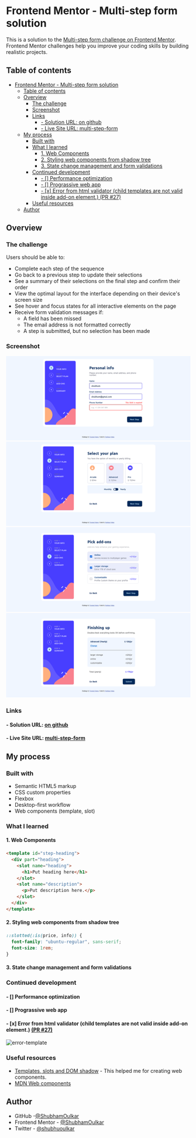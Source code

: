 # Frontend Mentor - Multi-step form solution

This is a solution to the [Multi-step form challenge on Frontend Mentor](https://www.frontendmentor.io/challenges/multistep-form-YVAnSdqQBJ). Frontend Mentor challenges help you improve your coding skills by building realistic projects.

## Table of contents

- [Frontend Mentor - Multi-step form solution](#frontend-mentor---multi-step-form-solution)
  - [Table of contents](#table-of-contents)
  - [Overview](#overview)
    - [The challenge](#the-challenge)
    - [Screenshot](#screenshot)
    - [Links](#links)
      - [- Solution URL: on github](#--solution-url-on-github)
      - [- Live Site URL: multi-step-form](#--live-site-url-multi-step-form)
  - [My process](#my-process)
    - [Built with](#built-with)
    - [What I learned](#what-i-learned)
      - [1. Web Components](#1-web-components)
      - [2. Styling web components from shadow tree](#2-styling-web-components-from-shadow-tree)
      - [3. State change management and form validations](#3-state-change-management-and-form-validations)
    - [Continued development](#continued-development)
      - [- \[\] Performance optimization](#---performance-optimization)
      - [- \[\] Prograssive web app](#---prograssive-web-app)
      - [- \[x\] Error from html validator (child templates are not valid inside add-on element.) (PR #27)](#--x-error-from-html-validator-child-templates-are-not-valid-inside-add-on-element-pr-27)
    - [Useful resources](#useful-resources)
  - [Author](#author)

## Overview

### The challenge

Users should be able to:

- Complete each step of the sequence
- Go back to a previous step to update their selections
- See a summary of their selections on the final step and confirm their order
- View the optimal layout for the interface depending on their device's screen size
- See hover and focus states for all interactive elements on the page
- Receive form validation messages if:
  - A field has been missed
  - The email address is not formatted correctly
  - A step is submitted, but no selection has been made

### Screenshot

![](/multi-step-form-main/design/step1-desktop.png)
![](/multi-step-form-main/design/step2-desktop.png)
![](/multi-step-form-main/design/step3-desktop.png)
![](/multi-step-form-main/design/step4-desktop.png)

### Links

#### - Solution URL: [on github](https://github.com/ShubhamOulkar/frontend/tree/main/multi-step-form-main)

#### - Live Site URL: [multi-step-form](https://frontend-shubhamoulkars-projects.vercel.app/multi-step-form-main)

## My process

### Built with

- Semantic HTML5 markup
- CSS custom properties
- Flexbox
- Desktop-first workflow
- Web components (template, slot)

### What I learned

#### 1. Web Components

```html
<template id="step-heading">
  <div part="heading">
    <slot name="heading">
      <h1>Put heading here</h1>
    </slot>
    <slot name="description">
      <p>Put description here.</p>
    </slot>
  </div>
</template>
```

#### 2. Styling web components from shadow tree

```css
::slotted(:is(price, info)) {
  font-family: "ubuntu-regular", sans-serif;
  font-size: 1rem;
}
```

#### 3. State change management and form validations

### Continued development

#### - [] Performance optimization

#### - [] Prograssive web app

#### - [x] Error from html validator (child templates are not valid inside add-on element.) [(PR #27)](https://github.com/ShubhamOulkar/frontend/pull/27)

![error-template](https://github.com/ShubhamOulkar/frontend/assets/91728992/af4d57ea-d414-4ed6-81fa-cdf3ae5e22d4)

### Useful resources

- [Templates, slots and DOM shadow](https://web.dev/learn/html/template?continue=https%3A%2F%2Fweb.dev%2Flearn%2Fhtml%23article-https%3A%2F%2Fweb.dev%2Flearn%2Fhtml%2Ftemplate) - This helped me for creating web components.
- [MDN Web components](https://developer.mozilla.org/en-US/docs/Web/API/Web_components)

## Author

- GitHub -[@ShubhamOulkar](https://github.com/ShubhamOulkar)
- Frontend Mentor - [@ShubhamOulkar](https://www.frontendmentor.io/profile/ShubhamOulkar)
- Twitter - [@shubhuoulkar](https://twitter.com/shubhuoulkar)
